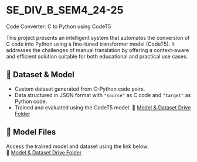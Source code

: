 # SE_DIV_B_SEM4_24-25
  Code Converter: C to Python using CodeT5

This project presents an intelligent system that automates the conversion of C code into Python using a fine-tuned transformer model (CodeT5). It addresses the challenges of manual translation by offering a context-aware and efficient solution suitable for both educational and practical use cases.

## 📂 Dataset & Model

- Custom dataset generated from C-Python code pairs.
- Data structured in JSON format with `"source"` as C code and `"target"` as Python code.
- Trained and evaluated using the CodeT5 model.
🔗 [Model & Dataset Drive Folder](https://drive.google.com/drive/folders/1AI44JUJX1rrJ8d4j0vZEXYMcvgkVQqcs)
## 🔗 Model Files

Access the trained model and dataset using the link below:  
🔗 [Model & Dataset Drive Folder](https://drive.google.com/drive/folders/1AI44JUJX1rrJ8d4j0vZEXYMcvgkVQqcs)

